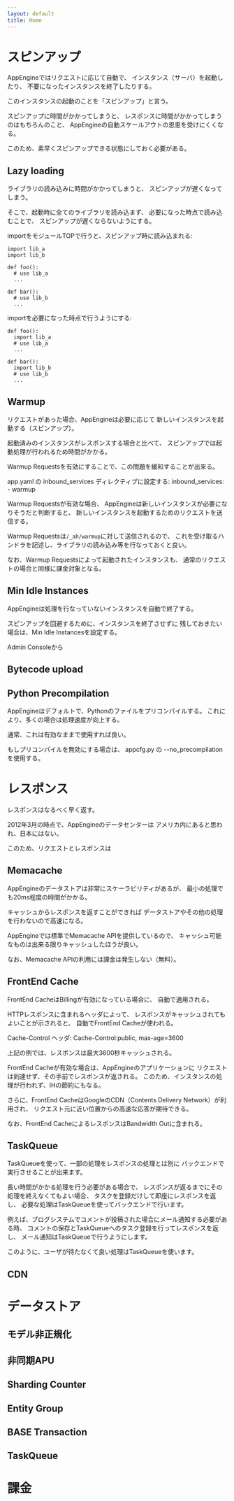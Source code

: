```yaml
---
layout: default
title: Home
---
```


# スピンアップ

AppEngineではリクエストに応じて自動で、
インスタンス（サーバ）を起動したり、
不要になったインスタンスを終了したりする。

このインスタンスの起動のことを「スピンアップ」と言う。

スピンアップに時間がかかってしまうと、
レスポンスに時間がかかってしまうのはもちろんのこと、
AppEngineの自動スケールアウトの恩恵を受けにくくなる。

このため、素早くスピンアップできる状態にしておく必要がある。


## Lazy loading

ライブラリの読み込みに時間がかかってしまうと、
スピンアップが遅くなってしまう。

そこで、起動時に全てのライブラリを読み込まず、
必要になった時点で読み込むことで、
スピンアップが遅くならないようにする。

importをモジュールTOPで行うと、スピンアップ時に読み込まれる:

    import lib_a
    import lib_b
    
    def foo():
      # use lib_a
      ...
    
    def bar():
      # use lib_b
      ...

importを必要になった時点で行うようにする:

    def foo():
      import lib_a
      # use lib_a
      ...
    
    def bar():
      import lib_b
      # use lib_b
      ...


## Warmup

リクエストがあった場合、AppEngineは必要に応じて
新しいインスタンスを起動する（スピンアップ）。

起動済みのインスタンスがレスポンスする場合と比べて、
スピンアップでは起動処理が行われるため時間がかかる。

Warmup Requestsを有効にすることで、この問題を緩和することが出来る。

app.yaml の inbound_services ディレクティブに設定する:
    inbound_services:
    - warmup

Warmup Requestsが有効な場合、
AppEngineは新しいインスタンスが必要になりそうだと判断すると、
新しいインスタンスを起動するためのリクエストを送信する。

Warmup Requestsは`/_ah/warmup`に対して送信されるので、
これを受け取るハンドラを記述し、ライブラリの読み込み等を行なっておくと良い。

なお、Warmup Requestsによって起動されたインスタンスも、
通常のリクエストの場合と同様に課金対象となる。


## Min Idle Instances

AppEngineは処理を行なっていないインスタンスを自動で終了する。

スピンアップを回避するために、インスタンスを終了させずに
残しておきたい場合は、Min Idle Instancesを設定する。

Admin Consoleから


## Bytecode upload


## Python Precompilation

AppEngineはデフォルトで、Pythonのファイルをプリコンパイルする。
これにより、多くの場合は処理速度が向上する。

通常、これは有効なままで使用すれば良い。

もしプリコンパイルを無効にする場合は、
appcfg.py の --no_precompilation を使用する。


# レスポンス

レスポンスはなるべく早く返す。

2012年3月の時点で、AppEngineのデータセンターは
アメリカ内にあると思われ、日本にはない。

このため、リクエストとレスポンスは

## Memacache

AppEngineのデータストアは非常にスケーラビリティがあるが、
最小の処理でも20ms程度の時間がかかる。

キャッシュからレスポンスを返すことができれば
データストアやその他の処理を行わないので高速になる。

AppEngineでは標準でMemacache APIを提供しているので、
キャッシュ可能なものは出来る限りキャッシュしたほうが良い。

なお、Memacache APIの利用には課金は発生しない（無料）。


## FrontEnd Cache

FrontEnd CacheはBillingが有効になっている場合に、
自動で適用される。

HTTPレスポンスに含まれるヘッダによって、
レスポンスがキャッシュされてもよいことが示されると、
自動でFrontEnd Cacheが使われる。

Cache-Control ヘッダ:
    Cache-Control:public, max-age=3600

上記の例では、レスポンスは最大3600秒キャッシュされる。

FrontEnd Cacheが有効な場合は、AppEngineのアプリケーションに
リクエストは到達せず、その手前でレスポンスが返される。
このため、インスタンスの処理が行われず、IHの節約にもなる。

さらに、FrontEnd CacheはGoogleのCDN（Contents Delivery Network）が利用され、
リクエスト元に近い位置からの高速な応答が期待できる。

なお、FrontEnd CacheによるレスポンスはBandwidth Outに含まれる。


## TaskQueue

TaskQueueを使って、一部の処理をレスポンスの処理とは別に
バックエンドで実行させることが出来ます。

長い時間がかかる処理を行う必要がある場合で、
レスポンスが返るまでにその処理を終えなくてもよい場合、
タスクを登録だけして即座にレスポンスを返し、
必要な処理はTaskQueueを使ってバックエンドで行います。

例えば、ブログシステムでコメントが投稿された場合にメール通知する必要がある時、
コメントの保存とTaskQueueへのタスク登録を行ってレスポンスを返し、
メール通知はTaskQueueで行うようにします。

このように、ユーザが待たなくて良い処理はTaskQueueを使います。



## CDN

# データストア

## モデル非正規化

## 非同期APU

## Sharding Counter

## Entity Group

## BASE Transaction

## TaskQueue

# 課金

